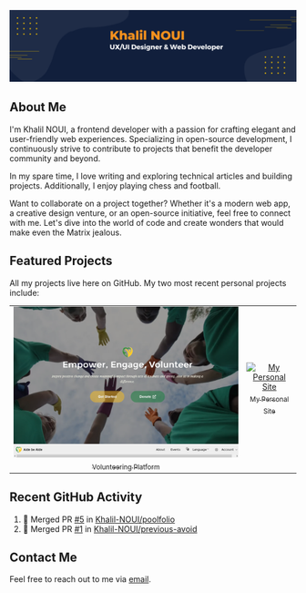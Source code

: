 
![Khalil NOUI's GitHub banner image][banner-image]

## About Me

I'm Khalil NOUI, a frontend developer with a passion for crafting elegant and user-friendly web experiences. Specializing in open-source development, I continuously strive to contribute to projects that benefit the developer community and beyond.

In my spare time, I love writing and exploring technical articles and building projects. Additionally, I enjoy playing chess and football.

Want to collaborate on a project together? Whether it's a modern web app, a creative design venture, or an open-source initiative, feel free to connect with me. Let's dive into the world of code and create wonders that would make even the Matrix jealous.

## Featured Projects

All my projects live here on GitHub. My two most recent personal projects include:

<table>
<tr>
<td align="center">
  <a href="https://github.com/202306-NEA-DZ-FEW/team-nine-capstone">
    <img src="/Aide%20Be%20Aide.png" alt="Volunteer website"> <br/>
    <sub> Volunteering Platform</sub>
  </a>
</td>
<td align="center">
  <a href="https://poolfolio.vercel.app/">
    <img src="" alt="My Personal Site"> <br/>
    <sub>My Personal Site</sub>
  </a>
</td>
</tr>
</table>

## Recent GitHub Activity

<!--START_SECTION:activity-->
1. 🎉 Merged PR [#5](https://github.com/Khalil-NOUI/poolfolio/pull/5) in [Khalil-NOUI/poolfolio](https://github.com/Khalil-NOUI/poolfolio)
2. 🎉 Merged PR [#1](https://github.com/Khalil-NOUI/previous-avoid/pull/1) in [Khalil-NOUI/previous-avoid](https://github.com/Khalil-NOUI/previous-avoid)
<!--END_SECTION:activity-->

## Contact Me

Feel free to reach out to me via [email][email].

<!-- Reference Links -->

[email]: https://mailto:noui.khalil.pr@gmail.com
[banner-image]: https://github.com/Khalil-NOUI/Khalil-NOUI/blob/main/Github%20Banner.png


<!---
Khalil-NOUI/Khalil-NOUI is a ✨ special ✨ repository because its `README.md` (this file) appears on your GitHub profile.
You can click the Preview link to take a look at your changes.
--->
